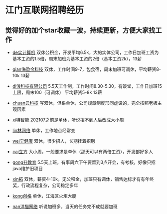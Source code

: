 # 江门互联网招聘经历

## 觉得好的加个star收藏一波，持续更新，方便大家找工作

- [de实计算机](https://github.com/catgrand/jiangmen-zhaopin/issues/1)  双休公积金，开发平均6.5k，大的实体公司，工作日加班工资为基本工资的1.5倍，周末加班为基本工资的2倍（基本工资2k），13薪

- [qian海盈余科技](https://github.com/catgrand/jiangmen-zhaopin/issues/2) 双休，工作时间9-7，包食宿，周末加班可调休，平均薪资8-10k 13薪

- [di浪科技有限公司](https://github.com/catgrand/jiangmen-zhaopin/issues/4) 5.5天工作制，工作时间8.30-5.30，有饭堂，工作日加班15上限，周末100（可调休） 平均薪资5-8k 13薪

- [chuan云科技](https://github.com/catgrand/jiangmen-zhaopin/issues/5) 写双休，但系单休，公司规章制度形同虚设的，完全按照老板主观因素

- [xi特智能](https://github.com/catgrand/jiangmen-zhaopin/issues/6) 202107之前是单休，听说招不到人后改成大小周

- [lin林网络](https://github.com/catgrand/jiangmen-zhaopin/issues/7) 单休，工作地点经常变

- [wei宁健康](https://github.com/catgrand/jiangmen-zhaopin/issues/8) 双休，很少招人，长期挂着招聘

- [cai立方](https://github.com/catgrand/jiangmen-zhaopin/issues/9) 大小周，一般要求是单休（那天可以有两倍工资），开发部好多人

- [gong升教育](https://github.com/catgrand/jiangmen-zhaopin/issues/10) 5.5天上班，有事周六下午要留到3点开会，有考核，好像只招java维护旧项目

- [xin拓](https://github.com/catgrand/jiangmen-zhaopin/issues/11) 双休，薪资4-10k，无公积金，加班只有调休，销售达标才有有年终奖，行政流程复杂，公司稳定多年

- [kong创格](https://github.com/catgrand/jiangmen-zhaopin/issues/12) 单休，江海区火炬大厦
 
- [nan洋猫网络](https://github.com/catgrand/jiangmen-zhaopin/issues/13) 听说加班多，当天的任务完不成就要加班

